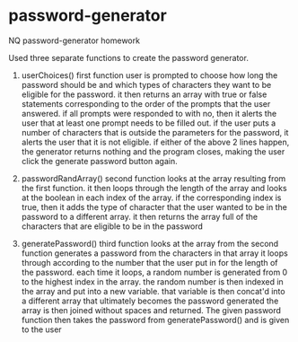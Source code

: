 # password-generator
NQ password-generator homework


Used three separate functions to create the password generator.

1. userChoices()
first function user is prompted to choose how long the password should be and which types of characters they want to be eligible for the password.
it then returns an array with true or false statements corresponding to the order of the prompts that the user answered.
if all prompts were responded to with no, then it alerts the user that at least one prompt needs to be filled out.
if the user puts a number of characters that is outside the parameters for the password, it alerts the user that it is not eligible.
if either of the above 2 lines happen, the generator returns nothing and the program closes, making the user click the generate password button again.


2. passwordRandArray()
second function looks at the array resulting from the first function.
it then loops through the length of the array and looks at the boolean in each index of the array.  if the corresponding index is true, then it adds the type of character that the user
wanted to be in the password to a different array.
it then returns the array full of the characters that are eligible to be in the password

3. generatePassword()
third function looks at the array from the second function generates a password from the characters in that array
it loops through according to the number that the user put in for the length of the password.
each time it loops, a random number is generated from 0 to the highest index in the array.
the random number is then indexed in the array and put into a new variable. that variable is then concat'd into a different array that ultimately becomes the password generated
the array is then joined without spaces and returned.  The given password function then takes the password from generatePassword() and is given to the user